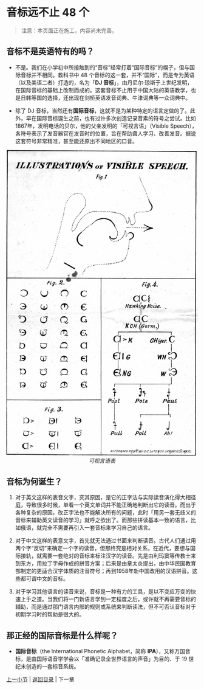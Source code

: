 # 音标远不止 48 个

> 注意：本页面正在施工，内容尚未完善。

## 音标不是英语特有的吗？

- 不是。我们在小学初中所接触到的“音标”经常打着“国际音标”的幌子，但与国际音标并不相同。教科书中 48 个音标的这一套，并不“国际”，而是专为英语（以及美语二者）打造的，名为「**DJ 音标**」，由丹尼尔·琼斯于上世纪发明，在国际音标的基础上改制而成的。这套音标不止用于中国大陆的英语教学，也是日韩等国的选择，还出现在剑桥英语发音词典、牛津词典等一众词典中。

- 除了 DJ 音标，当然还有**国际音标**，这就不是为某种特定的语言定做的了。此外，早在国际音标诞生之前，也有过许多次创造记录音素的符号之尝试。比如1867年，发明电话的贝尔，他的父亲发明的「可视言语」（Visible Speech），各符号表示了发音器官在发音时的位置，旨在帮助聋人学习、改善发音。据说这套符号非常精准，甚至能还原出不同地区的口音。

<p align="center">
  <img src="illusts/visible-speech.jpg" alt="visible speech">
  <br><em>可视言语表</em>
</p>

## 音标为何诞生？

1. 对于英文这样的表音文字，究其原因，是它的正字法与实际读音演化得大相径庭，导致很多时候，单看一个英文单词并不能正确地判断出它的读音。而出于各种复杂的原因，改正字法也不能解决所有的问题，此时「用另一套无歧义的音标来辅助英文读音的学习」就呼之欲出了。而那些拼读基本一致的语言，比如俄语，就完全不需要再引入一套音标来学习自己的语言。

2. 对于中文这样的表意文字，首先就无法通过书面来判断读音。古代人们通过用两个字“反切”来确定一个字的读音，但那终究是相对关系，在近代，要想与国际接轨，就需要一套绝对的音标来标注汉字的读音。先是由利玛窦等传教士来到东方，用拉丁字母作成的拼音方案；后来是由章太炎提出，由中华民国教育部制定的更适合汉字体质的注音符号；再到1958年新中国改用的汉语拼音。这些都可谓中文的音标。

3. 对于学习其他语言的读音来说，音标是一种有力的工具，是以不变应万变的快速上手之道。当我们将一门新语言学到一定程度之后，或许就不再需要音标的辅助，而是通过那门语言内部的规则或系统来判断读法，但不可否认音标对于初期学习时的帮助是很大的。

## 那正经的国际音标是什么样呢？

- **国际音标**（the International Phonetic Alphabet，简称 **IPA**），又称万国音标，是由国际语音学学会以「准确记录全世界语言的声音」为目的、于 19 世纪末创造的一套标音系统。

[上一小节](consonants-and-vowels.md) | [返回目录](../README.md) | 下一章
